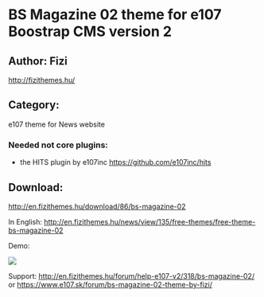 # BS Magazine 02 theme for e107 Boostrap CMS version 2

## Author: Fizi
http://fizithemes.hu/

## Category: 
e107 theme for News website

### Needed not core plugins:
-  the HITS plugin by e107inc https://github.com/e107inc/hits

## Download:
http://en.fizithemes.hu/download/86/bs-magazine-02

In English:
http://en.fizithemes.hu/news/view/135/free-themes/free-theme-bs-magazine-02

Demo: 
 
<img src="http://en.fizithemes.hu/media/img/1800x1400/2017-04/preview_magazine_02_.jpg" />

Support:
http://en.fizithemes.hu/forum/help-e107-v2/318/bs-magazine-02/
or
https://www.e107.sk/forum/bs-magazine-02-theme-by-fizi/


